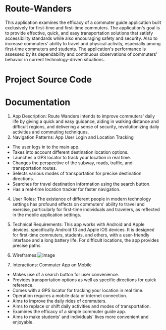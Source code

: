 # Route-Wanders
This application examines the efficacy of a commuter guide application built exclusively for first-time and first-time commuters. The application's goal is to provide effective, quick, and easy transportation solutions that satisfy accessibility standards while also encouraging safety and security. Also to increase commuters' ability to travel and physical activity, especially among first-time commuters and students. The application's performance is assessed by its dependability and continuous observations of commuters' behavior in current technology-driven situations.
# Project Source Code
# Documentation
1. App Description: Route Wanders intends to improve commuters' daily life by giving a quick and easy guidance, 
aiding in walking distance and difficult regions, and delivering a sense of security, revolutionizing daily activities and commuting techniques.
2. Navigation Patterns: App User Login and Location Tracking
- The user logs in to the main app.
- Takes into account different destination location options.
- Launches a GPS locator to track your location in real time.
- Changes the perspective of the subway, roads, traffic, and transportation routes.
- Selects various modes of transportation for precise destination directions.
- Searches for travel destination information using the search button.
- Has a real-time location tracker for faster navigation.
4. User Roles: The existence of different people in modern technology settings has profound effects on commuters' ability to travel and exercise, particularly for first-time individuals and travelers, as reflected in the mobile application settings.
5. Technical Requirements: This app works with Android and Apple devices, specifically Android 13 and Apple IOS devices. It is designed for first-time commuters, students, and others, with a user-friendly interface and a long battery life. For difficult locations, the app provides precise paths.
6. Wireframes:![image](https://github.com/POrcine29/ROUTE-WANDERS-Group3-/assets/156062366/246fe795-41bc-4ade-8a5c-46fb0569f6c7)

7. Interactions: Commuter App on Mobile
- Makes use of a search button for user convenience.
- Provides transportation options as well as specific directions for quick reference.
- Comes with a GPS locator for tracking your location in real time.
- Operation requires a mobile data or internet connection.
- Aims to improve the daily rides of commuters.
- Aims to replace or shift daily activities and modes of transportation.
- Examines the efficacy of a simple commuter guide app.
- Aims to make students' and individuals' lives more convenient and enjoyable.
